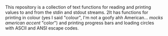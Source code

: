 This repository is a collection of text functions for reading and printing values to and from the stdin and stdout streams. 2It has functions for printing in colour (yes I said "colour", I'm not a goofy ahh American... *mocks american accent* "color") and printing progress bars and loading circles with ASCII and ANSI escape codes.
